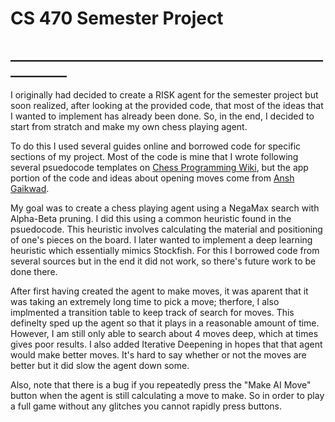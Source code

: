 # CS 470 Semester Project

## ___________________________________________________________

I originally had decided to create a RISK agent for the semester project but soon realized, after looking at the 
provided code, that most of the ideas that I wanted to implement has already been done. So, in the end, I decided
to start from stratch and make my own chess playing agent.

To do this I used several guides online and borrowed code for specific sections of my project. Most of the code is
mine that I wrote following several psuedocode templates on [Chess Programming Wiki](https://www.chessprogramming.org/Main_Page), 
but the app portion of the code and ideas about opening moves come
from [Ansh Gaikwad](https://medium.com/dscvitpune/lets-create-a-chess-ai-8542a12afef).

My goal was to create a chess playing agent using a NegaMax search with Alpha-Beta
pruning. I did this using a common heuristic found in the psuedocode. This 
heuristic involves calculating the material and positioning of one's pieces
on the board. I later wanted to implement a deep learning heuristic which 
essentially mimics Stockfish. For this I borrowed code from several sources but
in the end it did not work, so there's future work to be done there.

After first having created the agent to make moves, it was aparent that it
was taking an extremely long time to pick a move; therfore, I also implmented 
a transition table to keep track of search for moves. This definelty sped up 
the agent so that it plays in a reasonable amount of time. However, I am still
only able to search about 4 moves deep, which at times gives poor results.
I also added Iterative Deepening in hopes that that agent would make better
moves. It's hard to say whether or not the moves are better but it did slow
the agent down some.

Also, note that there is a bug if you repeatedly press the "Make AI Move" 
button when the agent is still calculating a move to make. So in order to play 
a full game without any glitches you cannot rapidly press buttons.